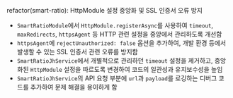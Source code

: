 refactor(smart-ratio): HttpModule 설정 중앙화 및 SSL 인증서 오류 방지

- `SmartRatioModule`에서 `HttpModule.registerAsync`를 사용하여 `timeout`, `maxRedirects`, `httpsAgent` 등 HTTP 관련 설정을 중앙에서 관리하도록 개선함
- `httpsAgent`에 `rejectUnauthorized: false` 옵션을 추가하여, 개발 환경 등에서 발생할 수 있는 SSL 인증서 관련 오류를 방지함
- `SmartRatioJhService`에서 개별적으로 관리하던 `timeout` 설정을 제거하고, 중앙화된 `HttpModule` 설정을 따르도록 변경하여 코드의 일관성과 유지보수성을 높임
- `SmartRatioJhService`의 API 요청 부분에 `url`과 `payload`를 로깅하는 디버그 코드를 추가하여 문제 해결을 용이하게 함